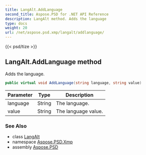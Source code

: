 ```yaml
---
title: LangAlt.AddLanguage
second_title: Aspose.PSD for .NET API Reference
description: LangAlt method. Adds the language
type: docs
weight: 20
url: /net/aspose.psd.xmp/langalt/addlanguage/
---
```

{{< psd/tize >}}
## LangAlt.AddLanguage method

Adds the language.

```csharp
public virtual void AddLanguage(string language, string value)
```

| Parameter | Type | Description |
| --- | --- | --- |
| language | String | The language. |
| value | String | The language value. |

### See Also

* class [LangAlt](../)
* namespace [Aspose.PSD.Xmp](../../../aspose.psd.xmp/)
* assembly [Aspose.PSD](../../../)


